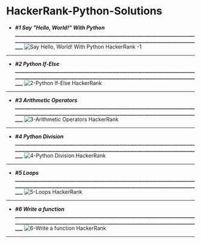 # HackerRank-Python-Solutions
- **_#1 Say "Hello, World!" With Python_**
  **___________________________________________________________________________________________________________________________________________________**
![Say Hello, World! With Python  HackerRank -1](https://github.com/shubhankarahire/HackerRank-Python/assets/152575983/90b89194-5aa1-44c4-9e40-05440338a09c)
***********************************************************************************************************************************************************************************************************
- **_#2 Python If-Else_**
  **___________________________________________________________________________________________________________________________________________________**
  ![2-Python If-Else  HackerRank](https://github.com/shubhankarahire/HackerRank-Python/assets/152575983/bc969535-27db-4435-9cea-7b49f2dfccd9)
***********************************************************************************************************************************************************************************************************
- **_#3 Arithmetic Operators_**
  **___________________________________________________________________________________________________________________________________________________**
  ![3-Arithmetic Operators  HackerRank](https://github.com/shubhankarahire/HackerRank-Python/assets/152575983/a753faa9-a573-47aa-b08c-18e7b3837bd9)
***********************************************************************************************************************************************************************************************************
- **_#4 Python Division_**
  **___________________________________________________________________________________________________________________________________________________**
  ![4-Python Division  HackerRank](https://github.com/shubhankarahire/HackerRank-Python/assets/152575983/b90147b3-47f7-424f-b57c-ae37a866da0e)
***********************************************************************************************************************************************************************************************************
- **_#5 Loops_**
  **___________________________________________________________________________________________________________________________________________________**
  ![5-Loops  HackerRank](https://github.com/shubhankarahire/HackerRank-Python/assets/152575983/940822b4-1e52-4714-afc7-9322dc702ec9)
***********************************************************************************************************************************************************************************************************
- **_#6 Write a function_**
  **___________________________________________________________________________________________________________________________________________________**
  ![6-Write a function  HackerRank](https://github.com/shubhankarahire/HackerRank-Python/assets/152575983/23a960e4-9d52-4f63-a661-c89f14b000ce)
***********************************************************************************************************************************************************************************************************
